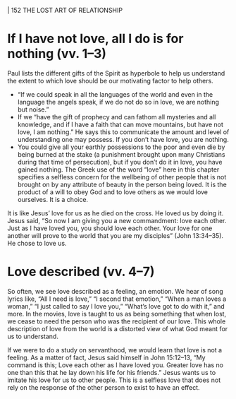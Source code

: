 | 152 THE LOST ART OF RELATIONSHIP

# If I have not love, all I do is for nothing (vv. 1–3)

Paul lists the different gifts of the Spirit as hyperbole to help us understand
the extent to which love should be our motivating factor to help others.

- “If we could speak in all the languages of the world and even
    in the language the angels speak, if we do not do so in love,
    we are nothing but noise.”
- If we “have the gift of prophecy and can fathom all mysteries
    and all knowledge, and if I have a faith that can move
    mountains, but have not love, I am nothing.” He says this to
    communicate the amount and level of understanding one may
    possess. If you don’t have love, you are nothing.
- You could give all your earthly possessions to the poor and
    even die by being burned at the stake (a punishment brought
    upon many Christians during that time of persecution), but if
    you don’t do it in love, you have gained nothing.
The Greek use of the word “love” here in this chapter specifies a selfless
concern for the wellbeing of other people that is not brought on by any attribute
of beauty in the person being loved. It is the product of a will to obey God and
to love others as we would love ourselves. It is a choice.

It is like Jesus’ love for us as he died on the cross. He loved us by doing it.
Jesus said, “So now I am giving you a new commandment: love each other. Just as
I have loved you, you should love each other. Your love for one another will prove
to the world that you are my disciples” (John 13:34–35). He chose to love us.

# Love described (vv. 4–7)

So often, we see love described as a feeling, an emotion. We hear of song lyrics
like, “All I need is love,” “I second that emotion,” “When a man loves a woman,”
“I just called to say I love you,” “What’s love got to do with it,” and more. In the
movies, love is taught to us as being something that when lost, we cease to need
the person who was the recipient of our love. This whole description of love from
the world is a distorted view of what God meant for us to understand.

If we were to do a study on servanthood, we would learn that love is not a
feeling. As a matter of fact, Jesus said himself in John 15:12–13, “My command is
this; Love each other as I have loved you. Greater love has no one than this that he
lay down his life for his friends.” Jesus wants us to imitate his love for us to other
people. This is a selfless love that does not rely on the response of the other person
to exist to have an effect.

